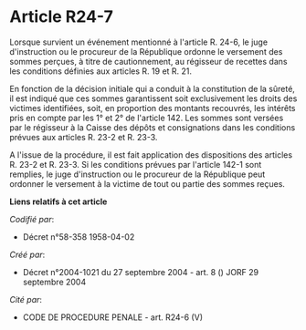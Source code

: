 # Article R24-7

Lorsque survient un événement mentionné à l'article R. 24-6, le juge d'instruction ou le procureur de la République ordonne
le versement des sommes perçues, à titre de cautionnement, au régisseur de recettes dans les conditions définies aux articles
R. 19 et R. 21.

En fonction de la décision initiale qui a conduit à la constitution de la sûreté, il est indiqué que ces sommes garantissent
soit exclusivement les droits des victimes identifiées, soit, en proportion des montants recouvrés, les intérêts pris en
compte par les 1° et 2° de l'article 142. Les sommes sont versées par le régisseur à la Caisse des dépôts et consignations
dans les conditions prévues aux articles R. 23-2 et R. 23-3.

A l'issue de la procédure, il est fait application des dispositions des articles R. 23-2 et R. 23-3. Si les conditions
prévues par l'article 142-1 sont remplies, le juge d'instruction ou le procureur de la République peut ordonner le versement
à la victime de tout ou partie des sommes reçues.

**Liens relatifs à cet article**

_Codifié par_:

  - Décret n°58-358 1958-04-02

_Créé par_:

  - Décret n°2004-1021 du 27 septembre 2004 - art. 8 () JORF 29 septembre 2004

_Cité par_:

  - CODE DE PROCEDURE PENALE - art. R24-6 (V)
